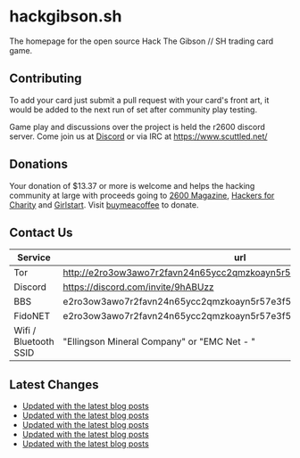 # hackgibson.sh
The homepage for the open source Hack The Gibson // SH trading card game.


## Contributing

To add your card just submit a pull request with your card's front art, it would be added to the next run of set after community play testing.

Game play and discussions over the project is held the r2600 discord server. Come join us at [Discord](https://discord.com/invite/9hABUzz) or via IRC at https://www.scuttled.net/


## Donations

Your donation of $13.37 or more is welcome and helps the hacking community at large with proceeds going to [2600 Magazine](https://2600.com/), [Hackers for Charity](https://hackersforcharity.org) and [Girlstart](https://girlstart.org).  Visit [buymeacoffee](https://www.buymeacoffee.com/hackgibson.sh) to donate.


## Contact Us

Service | url
-|-
Tor | http://e2ro3ow3awo7r2favn24n65ycc2qmzkoayn5r57e3f56nvjwdcgg32ad.onion
Discord | https://discord.com/invite/9hABUzz
BBS | e2ro3ow3awo7r2favn24n65ycc2qmzkoayn5r57e3f56nvjwdcgg32ad.onion:23
FidoNET | e2ro3ow3awo7r2favn24n65ycc2qmzkoayn5r57e3f56nvjwdcgg32ad.onion:24554
Wifi / Bluetooth SSID | "Ellingson Mineral Company" or "EMC Net - <fidonet address>"

## Latest Changes
<!-- BLOG-POST-LIST:START -->
- [Updated with the latest blog posts](https://github.com/DFW2600/hackgibson.sh/commit/9ed02c927a51b9516902578d847af9357ed1d53b)
- [Updated with the latest blog posts](https://github.com/DFW2600/hackgibson.sh/commit/307c37e2726b8c0c02c5b35182d1f0ac4e80411f)
- [Updated with the latest blog posts](https://github.com/DFW2600/hackgibson.sh/commit/86b68af85449c8852f41ce935363fc0bde2b8c34)
- [Updated with the latest blog posts](https://github.com/DFW2600/hackgibson.sh/commit/878e2ac6e98c529b51d80cd59a95a9a0fcaeb1ff)
- [Updated with the latest blog posts](https://github.com/DFW2600/hackgibson.sh/commit/b27663ba6968ad9fc9ef1f0dad696c19627b46e7)
<!-- BLOG-POST-LIST:END -->
